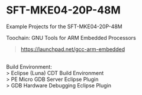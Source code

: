 # SFT-MKE04-20P-48M
Example Projects for the SFT-MKE04-20P-48M

Toochain:
GNU Tools for ARM Embedded Processors<br />
> https://launchpad.net/gcc-arm-embedded<br />
<br />
Build Environment:<br />
> Eclipse (Luna) CDT Build Environment<br />
> PE Micro GDB Server Eclipse Plugin<br />
> GDB Hardware Debugging Eclipse Plugin<br />
